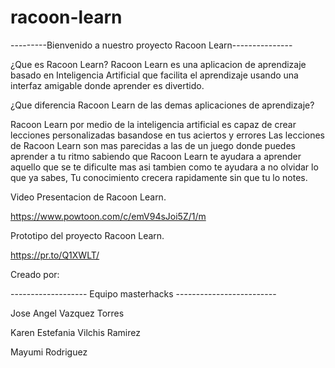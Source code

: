 # racoon-learn 


---------Bienvenido a nuestro proyecto Racoon Learn---------------



¿Que es Racoon Learn?
Racoon Learn es una aplicacion de aprendizaje basado en Inteligencia Artificial que facilita el aprendizaje usando una interfaz amigable donde aprender es divertido.



¿Que diferencia Racoon Learn de las demas aplicaciones de aprendizaje?


Racoon Learn por medio de la inteligencia artificial es capaz de crear lecciones personalizadas basandose en tus aciertos y errores
Las lecciones de Racoon Learn son mas parecidas a las de un juego donde puedes aprender a tu ritmo sabiendo que Racoon Learn te ayudara a aprender aquello que se te dificulte mas
asi tambien como te ayudara a no olvidar lo que ya sabes, Tu conocimiento crecera rapidamente sin que tu lo notes.


Video Presentacion de Racoon Learn.

https://www.powtoon.com/c/emV94sJoi5Z/1/m


Prototipo del proyecto Racoon Learn.

https://pr.to/Q1XWLT/

Creado por:


-------------------   Equipo masterhacks   -------------------------


Jose Angel Vazquez Torres 



Karen Estefania Vilchis Ramirez



Mayumi Rodriguez

